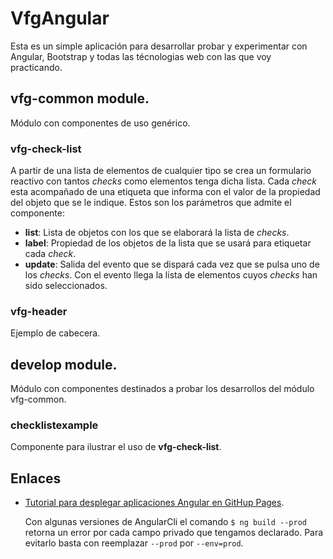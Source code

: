 # VfgAngular

Esta es un simple aplicación para desarrollar probar y experimentar con Angular, Bootstrap y todas las técnologias web con las que voy practicando.

## vfg-common module.

Módulo con componentes de uso genérico.

### vfg-check-list

A partir de una lista de elementos de cualquier tipo se crea un formulario reactivo con tantos *checks* como elementos tenga dicha lista. Cada *check* esta acompañado de una etiqueta que informa con el valor de la propiedad del objeto que se le indique. Estos son los parámetros que admite el componente:

- **list**: Lista de objetos con los que se elaborará la lista de *checks*.
- **label**: Propiedad de los objetos de la lista que se usará para etiquetar cada *check*.
- **update**: Salida del evento que se dispará cada vez que se pulsa uno de los *checks*. Con el evento llega la lista de elementos cuyos *checks* han sido seleccionados.

### vfg-header

Ejemplo de cabecera.

## develop module.

Módulo con componentes destinados a probar los desarrollos del módulo vfg-common.

### checklistexample

Componente para ilustrar el uso de **vfg-check-list**.

## Enlaces
- [Tutorial para desplegar aplicaciones Angular en GitHup Pages](https://alligator.io/angular/deploying-angular-app-github-pages/ "alligator.io").

   Con algunas versiones de AngularCli el comando `$ ng build --prod` retorna un error por cada campo privado que tengamos declarado. Para evitarlo basta con reemplazar `--prod` por `--env=prod`.   


